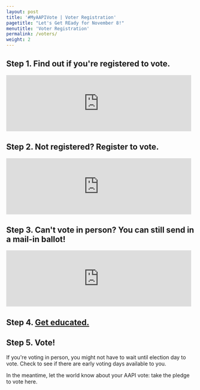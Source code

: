 ```yaml
---
layout: post
title: '#MyAAPIVote | Voter Registration'
pagetitle: "Let's Get REady for November 8!"
menutitle: 'Voter Registration'
permalink: /voters/
weight: 2
---
```


<h2 id="registrationcheck">Step 1. <a>Find out if you're registered to vote.</a></h2>

<script type="text/javascript">
$(document).ready(function(){
	$("#VDO-REG").hide();

	$( "#registrationcheck" ).click(function() {
		$( "#VDO-REG" ).toggle();
	});
});
</script>

<iframe src="https://verify.vote.org/?partner=408186" width="98%" marginheight="0" frameborder="0" id="frame3" scrollable="no" id="VDO-REG"></iframe>
<script type="text/javascript" src="//cdnjs.cloudflare.com/ajax/libs/iframe-resizer/3.5.3/iframeResizer.min.js"></script>
<script type="text/javascript">iFrameResize({ log:true, checkOrigin:false});</script>

<h2 id="registertovote">Step 2. <a>Not registered? Register to vote.</a></h2>

<script type="text/javascript">
$(document).ready(function(){
	$("#VDO-RTV").hide();

	$( "#registertovote" ).click(function() {
		$( "#VDO-RTV" ).toggle();
	});
});
</script>

<iframe src="https://register.vote.org/?partner=408186" width="98%" marginheight="0" frameborder="0" id="frame1" scrollable ="no" id="VDO-RTV"></iframe>
<script type="text/javascript" src="//cdnjs.cloudflare.com/ajax/libs/iframe-resizer/3.5.3/iframeResizer.min.js" ></script>
<script type="text/javascript">iFrameResize({ log:true, checkOrigin:false});</script>

<h2 id="vbm">Step 3. <a>Can't vote in person? You can still send in a mail-in ballot!</a></h2>

<script type="text/javascript">
$(document).ready(function(){
	$("#VDO-VBM").hide();

	$( "#vbm" ).click(function() {
		$( "#VDO-VBM" ).toggle();
	});
});
</script>

<iframe src="https://absentee.vote.org/?partner=408186" width="98%" marginheight="0" frameborder="0" id="frame2" scrollable="no" id="VDO-VBM"></iframe>
<script type="text/javascript" src="//cdnjs.cloudflare.com/ajax/libs/iframe-resizer/3.5.3/iframeResizer.min.js" ></script>
<script type="text/javascript">iFrameResize({ log:true, checkOrigin:false});</script>

<h2>Step 4. <a href="http://vote.18mr.org/learn">Get educated.</a></h2>

<h2>Step 5. Vote!</h2>

<p>If you're voting in person, you might not have to wait until election day to vote. Check to see if there are early voting days available to you.</p>

<p>In the meantime, let the world know about your AAPI vote: take the pledge to vote here.</p>